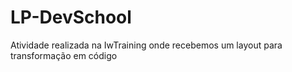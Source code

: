 # LP-DevSchool
Atividade realizada na IwTraining onde recebemos um layout para transformação em código

